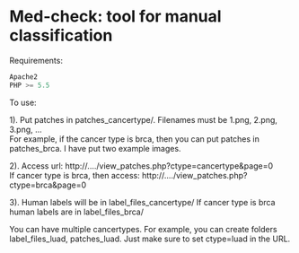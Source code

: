 # Med-check: tool for manual classification

Requirements:

```javascript
Apache2
PHP >= 5.5
```

To use:

1). Put patches in patches_cancertype/. Filenames must be 1.png, 2.png, 3.png, ...  
For example, if the cancer type is brca, then you can put patches in patches_brca. I have put two example images.

2). Access url: http://..../view_patches.php?ctype=cancertype&page=0  
If cancer type is brca, then access: http://..../view_patches.php?ctype=brca&page=0

3). Human labels will be in label_files_cancertype/
If cancer type is brca human labels are in label_files_brca/

You can have multiple cancertypes. For example, you can create folders label_files_luad, patches_luad. Just make sure to set ctype=luad in the URL.
